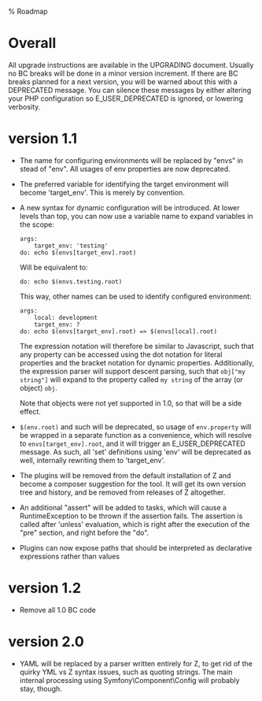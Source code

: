 % Roadmap

# Overall #

All upgrade instructions are available in the UPGRADING document. Usually no BC breaks will be done in a minor version
increment. If there are BC breaks planned for a next version, you will be warned about this with a DEPRECATED message.
You can silence these messages by either altering your PHP configuration so E_USER_DEPRECATED is ignored, or lowering
verbosity.

# version 1.1 #
 +  The name for configuring environments will be replaced by "envs" in stead of "env". All usages of env properties are
    now deprecated.

 +  The preferred variable for identifying the target environment will become 'target_env'. This is merely by convention.

 +  A new syntax for dynamic configuration will be introduced. At lower levels than top, you can now use a variable name
    to expand variables in the scope:

    ```
    args:
        target_env: 'testing'
    do: echo $(envs[target_env].root)
    ```

    Will be equivalent to:

    ```
    do: echo $(envs.testing.root)
    ```

    This way, other names can be used to identify configured environment:

    ```
    args:
        local: development
        target_env: ?
    do: echo $(envs[target_env].root) => $(envs[local].root)
    ```

    The expression notation will therefore be similar to Javascript, such that any property can be accessed using the
    dot notation for literal properties and the bracket notation for dynamic properties. Additionally, the expression
    parser will support descent parsing, such that `obj["my string"]` will expand to the property called `my string` of
    the array (or object) `obj`.

    Note that objects were not yet supported in 1.0, so that will be a side effect.

 +  `$(env.root)` and such will be deprecated, so usage of `env.property` will be wrapped in a separate function as
    a convenience, which will resolve to `envs[target_env].root`, and it will trigger an E_USER_DEPRECATED message.
    As such, all 'set' definitions using 'env' will be deprecated as well, internally rewriting them to 'target_env'.
 +  The plugins will be removed from the default installation of Z and become a composer suggestion for the tool. It
    will get its own version tree and history, and be removed from releases of Z altogether.
 +  An additional "assert" will be added to tasks, which will cause a RuntimeException to be thrown if the assertion
    fails. The assertion is called after 'unless' evaluation, which is right after the execution of the "pre" section,
    and right before the "do".
 +  Plugins can now expose paths that should be interpreted as declarative expressions rather than values

# version 1.2 #
 +  Remove all 1.0 BC code

# version 2.0 #

 +  YAML will be replaced by a parser written entirely for Z, to get rid of the quirky YML vs Z syntax issues, such as
    quoting strings. The main internal processing using Symfony\Component\Config will probably stay, though.
